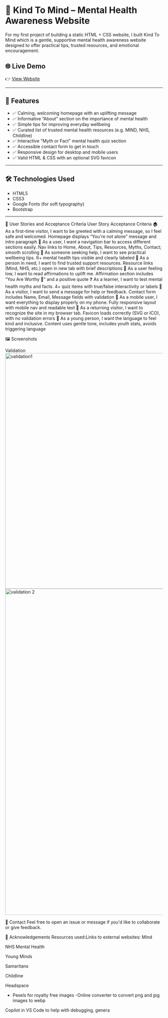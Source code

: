 # 💜 Kind To Mind – Mental Health Awareness Website

For my first project of building a static HTML + CSS website, I built Kind To Mind which is a gentle, supportive mental health awareness website designed to offer practical tips, trusted resources, and emotional encouragement. 

## 🌐 Live Demo

👉 [View Website](https://soumya2219.github.io/mental-health-awareness/)

---

## 📌 Features

- ✅ Calming, welcoming homepage with an uplifting message  
- ✅ Informative “About” section on the importance of mental health  
- ✅ Simple tips for improving everyday wellbeing  
- ✅ Curated list of trusted mental health resources (e.g. MIND, NHS, Childline)  
- ✅ Interactive "Myth or Fact" mental health quiz section  
- ✅ Accessible contact form to get in touch  
- ✅ Responsive design for desktop and mobile users  
- ✅ Valid HTML & CSS with an optional SVG favicon  

---

## 🛠️ Technologies Used

- HTML5  
- CSS3  
- Google Fonts (for soft typography)  
- Bootstrap

---


👥 User Stories and Acceptance Criteria
User Story	Acceptance Criteria
🏠 As a first-time visitor, I want to be greeted with a calming message, so I feel safe and welcomed.	Homepage displays “You're not alone” message and intro paragraph
📱 As a user, I want a navigation bar to access different sections easily.	Nav links to Home, About, Tips, Resources, Myths, Contact; smooth scrolling
🌱 As someone seeking help, I want to see practical wellbeing tips.	6+ mental health tips visible and clearly labeled
🧭 As a person in need, I want to find trusted support resources.	Resource links (Mind, NHS, etc.) open in new tab with brief descriptions
💖 As a user feeling low, I want to read affirmations to uplift me.	Affirmation section includes “You Are Worthy 💖” and a positive quote
❓ As a learner, I want to test mental health myths and facts.	4+ quiz items with true/false interactivity or labels
📨 As a visitor, I want to send a message for help or feedback.	Contact form includes Name, Email, Message fields with validation
📱 As a mobile user, I want everything to display properly on my phone.	Fully responsive layout with mobile nav and readable text
🧠 As a returning visitor, I want to recognize the site in my browser tab.	Favicon loads correctly (SVG or ICO), with no validation errors
🧒 As a young person, I want the language to feel kind and inclusive.	Content uses gentle tone, includes youth stats, avoids triggering language

🖼️ Screenshots


Validation
<img width="1910" height="754" alt="validation1" src="https://github.com/user-attachments/assets/a0733990-2d88-443a-aaf0-48f66e46214e" />
<img width="2876" height="1045" alt="validation 2" src="https://github.com/user-attachments/assets/23cf4274-2cdd-4197-ae7a-cf234e18b652" />



📩 Contact
Feel free to open an issue or message if you'd like to collaborate or give feedback.

🙏 Acknowledgements
Resources used:Links to external websites:
Mind

NHS Mental Health

Young Minds

Samaritans

Childline

Headspace

- Pexels for royalty free images
-Online converter to convert png and jpg images to webp

Copilot in VS Code to help with debugging, genera
